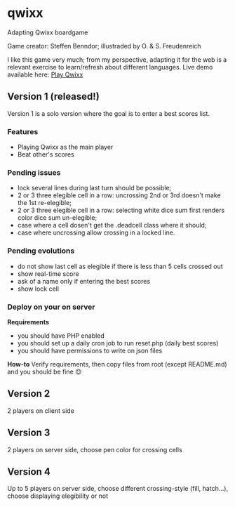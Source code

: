# qwixx
Adapting Qwixx boardgame

Game creator: Steffen Benndor; illustraded by O. & S. Freudenreich

I like this game very much; from my perspective, adapting it for the web is a relevant exercise to learn/refresh about different languages.
Live demo available here: [Play Qwixx](https://qwixx.jboisseur.xyz)

## Version 1 (released!)
Version 1 is a solo version where the goal is to enter a best scores list.

### Features
- Playing Qwixx as the main player
- Beat other's scores

### Pending issues
- lock several lines during last turn should be possible;
- 2 or 3 three elegible cell in a row: uncrossing 2nd or 3rd doesn't make the 1st re-elegible;
- 2 or 3 three elegible cell in a row: selecting white dice sum first renders color dice sum un-elegible;
- case where a cell dosen't get the .deadcell class where it should;
- case where uncrossing allow crossing in a locked line.

### Pending evolutions
- do not show last cell as elegible if there is less than 5 cells crossed out
- show real-time score
- ask of a name only if entering the best scores
- show lock cell

### Deploy on your on server
**Requirements**
- you should have PHP enabled
- you should set up a daily cron job to run reset.php (daily best scores)
- you should have permissions to write on json files

**How-to**
Verify requirements, then copy files from root (except README.md) and you should be fine &#128522;

## Version 2
2 players on client side

## Version 3
2 players on server side, choose pen color for crossing cells

## Version 4
Up to 5 players on server side, choose different crossing-style (fill, hatch...), choose displaying elegibility or not